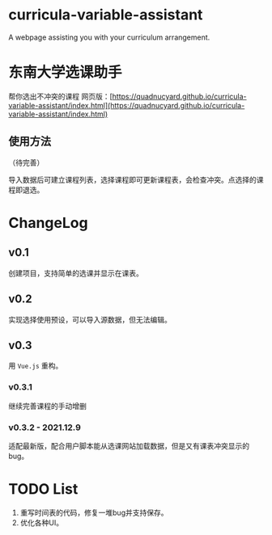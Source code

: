 # curricula-variable-assistant
A webpage assisting you with your curriculum arrangement.

# 东南大学选课助手
帮你选出不冲突的课程
网页版：[https://quadnucyard.github.io/curricula-variable-assistant/index.html](https://quadnucyard.github.io/curricula-variable-assistant/index.html)

## 使用方法
（待完善）

导入数据后可建立课程列表，选择课程即可更新课程表，会检查冲突。点选择的课程即退选。

# ChangeLog

## v0.1
创建项目，支持简单的选课并显示在课表。

## v0.2
实现选择使用预设，可以导入源数据，但无法编辑。

## v0.3
用 `Vue.js` 重构。

### v0.3.1
继续完善课程的手动增删

### v0.3.2 - 2021.12.9
适配最新版，配合用户脚本能从选课网站加载数据，但是又有课表冲突显示的bug。

# TODO List
1. 重写时间表的代码，修复一堆bug并支持保存。
2. 优化各种UI。